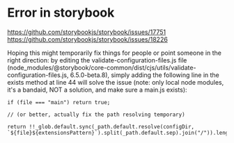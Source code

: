 # Error in storybook

https://github.com/storybookjs/storybook/issues/17751
https://github.com/storybookjs/storybook/issues/18226

Hoping this might temporarily fix things for people or point someone in the right direction: by editing the validate-configuration-files.js file (node_modules/@storybook/core-common/dist/cjs/utils/validate-configuration-files.js, 6.5.0-beta.8), simply adding the following line in the exists method at line 44 will solve the issue (note: only local node modules, it's a bandaid, NOT a solution, and make sure a main.js exists):

```
if (file === "main") return true;

// (or better, actually fix the path resolving temporary)

return !!_glob.default.sync(_path.default.resolve(configDir, `${file}${extensionsPattern}`).split(_path.default.sep).join("/")).length;
```
